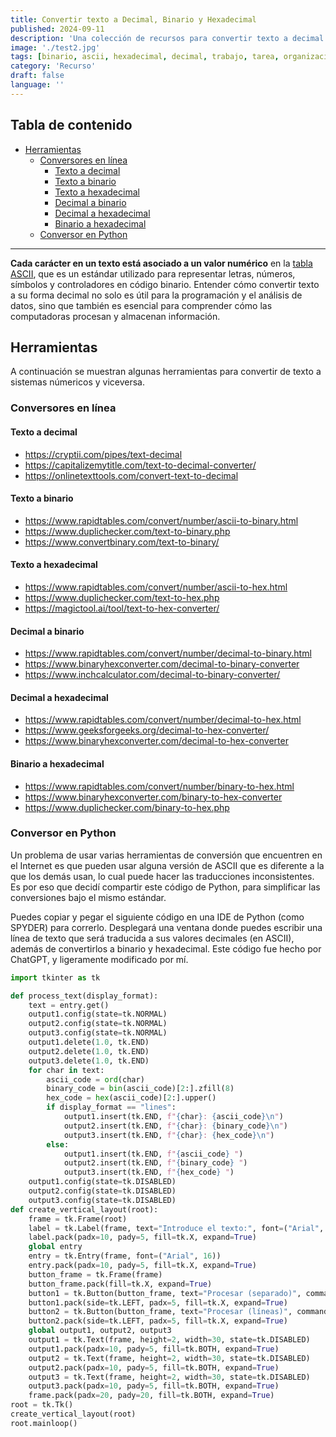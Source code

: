 ```yaml
---
title: Convertir texto a Decimal, Binario y Hexadecimal
published: 2024-09-11
description: 'Una colección de recursos para convertir texto a decimal (ASCII), binario, hexadecimal, etcétera, y viceversa.'
image: './test2.jpg'
tags: [binario, ascii, hexadecimal, decimal, trabajo, tarea, organizacion, computadoras, python, recurso]
category: 'Recurso'
draft: false 
language: ''
---
```

## Tabla de contenido
- [Herramientas](#herramientas)
    - [Conversores en línea](#conversores-en-línea)
        - [Texto a decimal](#texto-a-decimal)
        - [Texto a binario](#texto-a-binario)
        - [Texto a hexadecimal](#texto-a-hexadecimal)
        - [Decimal a binario](#decimal-a-binario)
        - [Decimal a hexadecimal](#decimal-a-hexadecimal)
        - [Binario a hexadecimal](#binario-a-hexadecimal)
    - [Conversor en Python](#conversor-en-python)
___
**Cada carácter en un texto está asociado a un valor numérico** en la [tabla ASCII](https://elcodigoascii.com.ar/), que es un estándar utilizado para representar letras, números, símbolos y controladores en código binario. Entender cómo convertir texto a su forma decimal no solo es útil para la programación y el análisis de datos, sino que también es esencial para comprender cómo las computadoras procesan y almacenan información.
## Herramientas
A continuación se muestran algunas herramientas para convertir de texto a sistemas númericos y viceversa.
### Conversores en línea
#### Texto a decimal
- https://cryptii.com/pipes/text-decimal
- https://capitalizemytitle.com/text-to-decimal-converter/
- https://onlinetexttools.com/convert-text-to-decimal
#### Texto a binario
- https://www.rapidtables.com/convert/number/ascii-to-binary.html
- https://www.duplichecker.com/text-to-binary.php
- https://www.convertbinary.com/text-to-binary/
#### Texto a hexadecimal
- https://www.rapidtables.com/convert/number/ascii-to-hex.html
- https://www.duplichecker.com/text-to-hex.php
- https://magictool.ai/tool/text-to-hex-converter/
#### Decimal a binario
- https://www.rapidtables.com/convert/number/decimal-to-binary.html
- https://www.binaryhexconverter.com/decimal-to-binary-converter
- https://www.inchcalculator.com/decimal-to-binary-converter/
#### Decimal a hexadecimal
- https://www.rapidtables.com/convert/number/decimal-to-hex.html
- https://www.geeksforgeeks.org/decimal-to-hex-converter/
- https://www.binaryhexconverter.com/decimal-to-hex-converter
#### Binario a hexadecimal
- https://www.rapidtables.com/convert/number/binary-to-hex.html
- https://www.binaryhexconverter.com/binary-to-hex-converter
- https://www.duplichecker.com/binary-to-hex.php
### Conversor en Python
Un problema de usar varias herramientas de conversión que encuentren en el Internet es que pueden usar alguna versión de ASCII que es diferente a la que los demás usan, lo cual puede hacer las traducciones inconsistentes. Es por eso que decidí compartir este código de Python, para simplificar las conversiones bajo el mismo estándar.

Puedes copiar y pegar el siguiente código en una IDE de Python (como SPYDER) para correrlo. Desplegará una ventana donde puedes escribir una línea de texto que será traducida a sus valores decimales (en ASCII), además de convertirlos a binario y hexadecimal. Este código fue hecho por ChatGPT, y ligeramente modificado por mí.
```python
import tkinter as tk

def process_text(display_format):
    text = entry.get()
    output1.config(state=tk.NORMAL)
    output2.config(state=tk.NORMAL)
    output3.config(state=tk.NORMAL)
    output1.delete(1.0, tk.END)
    output2.delete(1.0, tk.END)
    output3.delete(1.0, tk.END)
    for char in text:
        ascii_code = ord(char)
        binary_code = bin(ascii_code)[2:].zfill(8)
        hex_code = hex(ascii_code)[2:].upper()
        if display_format == "lines":
            output1.insert(tk.END, f"{char}: {ascii_code}\n")
            output2.insert(tk.END, f"{char}: {binary_code}\n")
            output3.insert(tk.END, f"{char}: {hex_code}\n")
        else:
            output1.insert(tk.END, f"{ascii_code} ")
            output2.insert(tk.END, f"{binary_code} ")
            output3.insert(tk.END, f"{hex_code} ")
    output1.config(state=tk.DISABLED)
    output2.config(state=tk.DISABLED)
    output3.config(state=tk.DISABLED)
def create_vertical_layout(root):
    frame = tk.Frame(root)
    label = tk.Label(frame, text="Introduce el texto:", font=("Arial", 20))
    label.pack(padx=10, pady=5, fill=tk.X, expand=True)
    global entry
    entry = tk.Entry(frame, font=("Arial", 16))
    entry.pack(padx=10, pady=5, fill=tk.X, expand=True)
    button_frame = tk.Frame(frame)
    button_frame.pack(fill=tk.X, expand=True)
    button1 = tk.Button(button_frame, text="Procesar (separado)", command=lambda: process_text("separated"))
    button1.pack(side=tk.LEFT, padx=5, fill=tk.X, expand=True)
    button2 = tk.Button(button_frame, text="Procesar (líneas)", command=lambda: process_text("lines"))
    button2.pack(side=tk.LEFT, padx=5, fill=tk.X, expand=True)
    global output1, output2, output3
    output1 = tk.Text(frame, height=2, width=30, state=tk.DISABLED)
    output1.pack(padx=10, pady=5, fill=tk.BOTH, expand=True)
    output2 = tk.Text(frame, height=2, width=30, state=tk.DISABLED)
    output2.pack(padx=10, pady=5, fill=tk.BOTH, expand=True)
    output3 = tk.Text(frame, height=2, width=30, state=tk.DISABLED)
    output3.pack(padx=10, pady=5, fill=tk.BOTH, expand=True)
    frame.pack(padx=20, pady=20, fill=tk.BOTH, expand=True)
root = tk.Tk()
create_vertical_layout(root)
root.mainloop()
```

